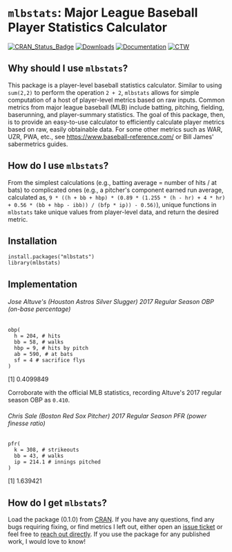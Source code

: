 # `mlbstats`: Major League Baseball Player Statistics Calculator

[![CRAN_Status_Badge](http://www.r-pkg.org/badges/version/mlbstats)](http://cran.r-project.org/package=mlbstats)
[![Downloads](http://cranlogs.r-pkg.org/badges/grand-total/mlbstats)](http://cranlogs.r-pkg.org/)
[![Documentation](https://img.shields.io/badge/documentation-mlbstats-orange.svg?colorB=E91E63)](https://www.r-pkg.org/pkg/mlbstats)
[![CTW](https://img.shields.io/badge/CTV-SportsAnalytics-red)](https://cran.r-project.org/web/views/SportsAnalytics.html)


## Why should I use `mlbstats`?

This package is a player-level baseball statistics calculator. Similar to using `sum(2,2)` to perform the operation `2 + 2`, `mlbstats` allows for simple computation of a host of player-level metrics based on raw inputs. Common metrics from major league baseball (MLB) include batting, pitching, fielding, baserunning, and player-summary statistics. The goal of this package, then, is to provide an easy-to-use calculator to efficiently calculate player metrics based on raw, easily obtainable data. For some other metrics such as WAR, UZR, PWA, etc., see <https://www.baseball-reference.com/> or Bill James' sabermetrics guides.

## How do I use `mlbstats`?

From the simplest calculations (e.g., batting average = number of hits / at bats) to complicated ones (e.g., a pitcher's component earned run average, calculated as, `9 * ((h + bb + hbp) * (0.89 * (1.255 * (h - hr) + 4 * hr) + 0.56 * (bb + hbp - ibb)) / (bfp * ip)) - 0.56)`), unique functions in `mlbstats` take unique values from player-level data, and return the desired metric.

## Installation

```{r }
install.packages("mlbstats")
library(mlbstats)
```

## Implementation

###### Jose Altuve's (Houston Astros Silver Slugger) 2017 Regular Season OBP (on-base percentage)

```{r }
obp(
  h = 204, # hits
  bb = 58, # walks
  hbp = 9, # hits by pitch
  ab = 590, # at bats
  sf = 4 # sacrifice flys
) 
```

[1] 0.4099849

Corroborate with the official MLB statistics, recording Altuve's 2017 regular season OBP as `0.410`. 

###### Chris Sale (Boston Red Sox Pitcher) 2017 Regular Season PFR (power finesse ratio)

```{r mlbstats}
pfr(
  k = 308, # strikeouts
  bb = 43, # walks
  ip = 214.1 # innings pitched
)
```

[1] 1.639421

## How do I get `mlbstats`?

Load the package (0.1.0) from [CRAN](https://CRAN.R-project.org/package=mlbstats). If you have any questions, find any bugs requiring fixing, or find metrics I left out, either open an [issue ticket](https://github.com/pdwaggoner/mlbstats/issues) or feel free to [reach out directly](https://pdwaggoner.github.io/). If you use the package for any published work, I would love to know!
